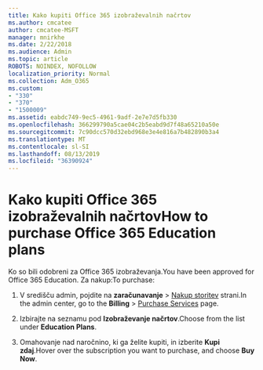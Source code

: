 ```yaml
---
title: Kako kupiti Office 365 izobraževalnih načrtov
ms.author: cmcatee
author: cmcatee-MSFT
manager: mnirkhe
ms.date: 2/22/2018
ms.audience: Admin
ms.topic: article
ROBOTS: NOINDEX, NOFOLLOW
localization_priority: Normal
ms.collection: Adm_O365
ms.custom:
- "330"
- "370"
- "1500009"
ms.assetid: eabdc749-9ec5-4961-9adf-2e7e7d5fb330
ms.openlocfilehash: 366299790a5cae04c2b5eabd9d7f48a65210a50e
ms.sourcegitcommit: 7c90dcc570d32ebd968e3e4e816a7b482890b3a4
ms.translationtype: MT
ms.contentlocale: sl-SI
ms.lasthandoff: 08/13/2019
ms.locfileid: "36390924"
---
```

# <a name="how-to-purchase-office-365-education-plans"></a><span data-ttu-id="a1448-102">Kako kupiti Office 365 izobraževalnih načrtov</span><span class="sxs-lookup"><span data-stu-id="a1448-102">How to purchase Office 365 Education plans</span></span>

<span data-ttu-id="a1448-103">Ko so bili odobreni za Office 365 izobraževanja.</span><span class="sxs-lookup"><span data-stu-id="a1448-103">You have been approved for Office 365 Education.</span></span> <span data-ttu-id="a1448-104">Za nakup:</span><span class="sxs-lookup"><span data-stu-id="a1448-104">To purchase:</span></span>
  
1. <span data-ttu-id="a1448-105">V središču admin, pojdite na **zaračunavanje** \> [Nakup storitev](https://go.microsoft.com/fwlink/p/?linkid=868433) strani.</span><span class="sxs-lookup"><span data-stu-id="a1448-105">In the admin center, go to the **Billing** \> [Purchase Services](https://go.microsoft.com/fwlink/p/?linkid=868433) page.</span></span>

2. <span data-ttu-id="a1448-106">Izbirajte na seznamu pod **Izobraževanje načrtov**.</span><span class="sxs-lookup"><span data-stu-id="a1448-106">Choose from the list under **Education Plans**.</span></span>

3. <span data-ttu-id="a1448-107">Omahovanje nad naročnino, ki ga želite kupiti, in izberite **Kupi zdaj**.</span><span class="sxs-lookup"><span data-stu-id="a1448-107">Hover over the subscription you want to purchase, and choose **Buy Now**.</span></span>